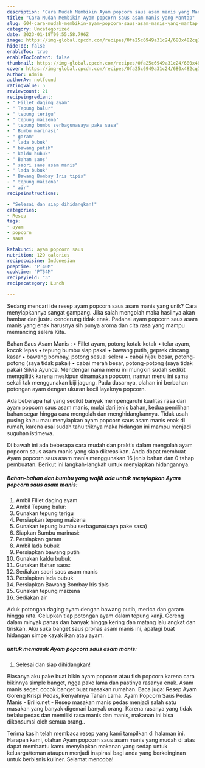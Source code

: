 ```yaml
---
description: "Cara Mudah Membikin Ayam popcorn saus asam manis yang Mantap"
title: "Cara Mudah Membikin Ayam popcorn saus asam manis yang Mantap"
slug: 604-cara-mudah-membikin-ayam-popcorn-saus-asam-manis-yang-mantap
category: Uncategorized
date: 2023-01-18T09:55:58.796Z
image: https://img-global.cpcdn.com/recipes/0fa25c6949a31c24/680x482cq70/ayam-popcorn-saus-asam-manis-foto-resep-utama.jpg
hideToc: false
enableToc: true
enableTocContent: false
thumbnail: https://img-global.cpcdn.com/recipes/0fa25c6949a31c24/680x482cq70/ayam-popcorn-saus-asam-manis-foto-resep-utama.jpg
cover: https://img-global.cpcdn.com/recipes/0fa25c6949a31c24/680x482cq70/ayam-popcorn-saus-asam-manis-foto-resep-utama.jpg
author: Admin
authorAv: notfound
ratingvalue: 5
reviewcount: 21
recipeingredient:
- " Fillet daging ayam"
- " Tepung balur"
- " tepung terigu"
- " tepung maizena"
- " tepung bumbu serbagunasaya pake sasa"
- " Bumbu marinasi"
- " garam"
- " lada bubuk"
- " bawang putih"
- " kaldu bubuk"
- " Bahan saos"
- " saori saos asam manis"
- " lada bubuk"
- " Bawang Bombay Iris tipis"
- " tepung maizena"
- " air"
recipeinstructions:

- "Selesai dan siap dihidangkan!"
categories:
- Resep
tags:
- ayam
- popcorn
- saus

katakunci: ayam popcorn saus 
nutrition: 129 calories
recipecuisine: Indonesian
preptime: "PT40M"
cooktime: "PT54M"
recipeyield: "3"
recipecategory: Lunch

---
```





Sedang mencari ide resep ayam popcorn saus asam manis yang unik? Cara menyiapkannya sangat gampang. Jika salah mengolah maka hasilnya akan hambar dan justru cenderung tidak enak. Padahal ayam popcorn saus asam manis yang enak harusnya sih punya aroma dan cita rasa yang mampu memancing selera Kita.





Bahan Saus Asam Manis : • Fillet ayam, potong kotak-kotak • telur ayam, kocok lepas • tepung bumbu siap pakai • bawang putih, geprek cincang kasar • bawang bombay, potong sesuai selera • cabai hijau besar, potong-potong (saya tidak pakai) • cabai merah besar, potong-potong (saya tidak pakai) Silvia Ayunda. Mendengar nama menu ini mungkin sudah sedikit menggilitik karena meskipun dinamakan popcorn, namun menu ini sama sekali tak menggunakan biji jagung. Pada dasarnya, olahan ini berbahan potongan ayam dengan ukuran kecil layaknya popcorn.

Ada beberapa hal yang sedikit banyak mempengaruhi kualitas rasa dari ayam popcorn saus asam manis, mulai dari jenis bahan, kedua pemilihan bahan segar hingga cara mengolah dan menghidangkannya. Tidak usah pusing kalau mau menyiapkan ayam popcorn saus asam manis enak di rumah, karena asal sudah tahu triknya maka hidangan ini mampu menjadi suguhan istimewa.






Di bawah ini ada beberapa cara mudah dan praktis dalam mengolah ayam popcorn saus asam manis yang siap dikreasikan. Anda dapat membuat Ayam popcorn saus asam manis menggunakan 16 jenis bahan dan 0 tahap pembuatan. Berikut ini langkah-langkah untuk menyiapkan hidangannya.

<!--inarticleads1-->

##### Bahan-bahan dan bumbu yang wajib ada untuk menyiapkan Ayam popcorn saus asam manis:

1. Ambil  Fillet daging ayam
1. Ambil  Tepung balur:
1. Gunakan  tepung terigu
1. Persiapkan  tepung maizena
1. Gunakan  tepung bumbu serbaguna(saya pake sasa)
1. Siapkan  Bumbu marinasi:
1. Persiapkan  garam
1. Ambil  lada bubuk
1. Persiapkan  bawang putih
1. Gunakan  kaldu bubuk
1. Gunakan  Bahan saos:
1. Sediakan  saori saos asam manis
1. Persiapkan  lada bubuk
1. Persiapkan  Bawang Bombay Iris tipis
1. Gunakan  tepung maizena
1. Sediakan  air


Aduk potongan daging ayam dengan bawang putih, merica dan garam hingga rata. Celupkan tiap potongan ayam dalam tepung kanji. Goreng dalam minyak panas dan banyak hingga kering dan matang lalu angkat dan tiriskan. Aku suka banget saus pronas asam manis ini, apalagi buat hidangan simpe kayak ikan atau ayam. 

<!--inarticleads2-->

#####  untuk memasak Ayam popcorn saus asam manis:


1. Selesai dan siap dihidangkan!

Biasanya aku pake buat bikin ayam popcorn atau fish popcorn karena cara bikinnya simple banget, ngga pake lama dan pastinya rasanya enak. Asam manis seger, cocok banget buat masakan rumahan. Baca juga: Resep Ayam Goreng Krispi Pedas, Renyahnya Tahan Lama. Ayam Popcorn Saus Pedas Manis - Brilio.net - Resep masakan manis pedas menjadi salah satu masakan yang banyak digemari banyak orang. Karena rasanya yang tidak terlalu pedas dan memiliki rasa manis dan manis, makanan ini bisa dikonsumsi oleh semua orang.. 

Terima kasih telah membaca resep yang kami tampilkan di halaman ini. Harapan kami, olahan Ayam popcorn saus asam manis yang mudah di atas dapat membantu kamu menyiapkan makanan yang sedap untuk keluarga/teman ataupun menjadi inspirasi bagi anda yang berkeinginan untuk berbisnis kuliner. Selamat mencoba!

